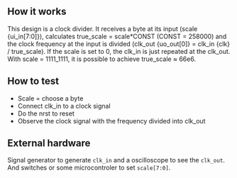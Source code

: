 <!---

This file is used to generate your project datasheet. Please fill in the information below and delete any unused
sections.

You can also include images in this folder and reference them in the markdown. Each image must be less than
512 kb in size, and the combined size of all images must be less than 1 MB.
-->

## How it works

This design is a clock divider. It receives a byte at its input (scale {ui_in[7:0]}), calculates true_scale = scale*CONST (CONST = 258000) and the clock frequency at the input is divided (clk_out {uo_out[0]} = clk_in {clk} / true_scale). If the scale is set to 0, the clk_in is just repeated at the clk_out. With scale = 1111_1111, it is possible to achieve true_scale ≈ 66e6.

## How to test

- Scale = choose a byte
- Connect clk_in to a clock signal
- Do the nrst to reset
- Observe the clock signal with the frequency divided into clk_out

## External hardware

Signal generator to generate `clk_in` and a oscilloscope to see the `clk_out`. And switches or some microcontroler to set `scale[7:0]`.
